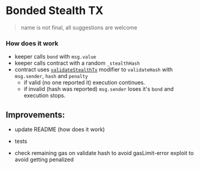 # Bonded Stealth TX

> name is not final, all suggestions are welcome

### How does it work

- keeper calls `bond` with `msg.value`
- keeper calls contract with a random `_stealthHash`
- contract uses [`validateStealthTx`](https://github.com/lbertenasco/contract-utils/blob/main/contracts/utils/StealthTx.sol) modifier to `validateHash` with `msg.sender`, `hash` and `penalty`
  - if valid (no one reported it) execution continues.
  - if invalid (hash was reported) `msg.sender` loses it's `bond` and execution stops.

## Improvements:

- update README (how does it work)

- tests

- check remaining gas on validate hash to avoid gasLimit-error exploit to avoid getting penalized
